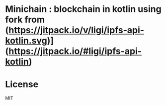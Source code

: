 # Minichain : blockchain in kotlin using fork from (https://jitpack.io/v/ligi/ipfs-api-kotlin.svg)](https://jitpack.io/#ligi/ipfs-api-kotlin)

# License 

MIT
